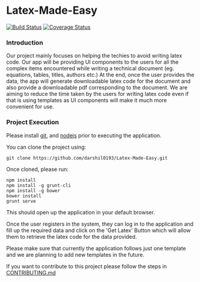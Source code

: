 # Latex-Made-Easy

[![Build Status](https://travis-ci.org/darshil0193/Latex-Made-Easy.svg?branch=master)](https://travis-ci.org/darshil0193/Latex-Made-Easy?branch=master)
[![Coverage Status](https://coveralls.io/repos/github/darshil0193/Latex-Made-Easy/badge.svg?branch=master)](https://coveralls.io/github/darshil0193/Latex-Made-Easy?branch=master)

### Introduction
Our project mainly focuses on helping the techies to avoid writing latex code. Our app will be providing UI components to the users for all the complex items encountered while writing a technical document (eg. equations, tables, titles, authors etc.) At the end, once the user provides the data, the app will generate downloadable latex code for the document and also provide a downloadable pdf corresponding to the document. We are aiming to reduce the time taken by the users for writing latex code even if that is using templates as UI components will make it much more convenient for use.

### Project Execution

Please install [git](https://git-scm.com/downloads), and [nodejs](https://nodejs.org/en/download) prior to executing the application.

You can clone the project using:

```git clone https://github.com/darshil0193/Latex-Made-Easy.git ```

Once cloned, please run:

```
npm install
npm install -g grunt-cli
npm install -g bower
bower install
grunt serve
```

This should open up the application in your default browser.

Once the user registers in the system, they can log in to the application and fill up the required data and click on the 'Get Latex' Button which will allow them to retrieve the latex code for the data provided.

Please make sure that currently the application follows just one template and we are planning to add new templates in the future.

If you want to contribute to this project please follow the steps in [CONTRIBUTING.md](https://github.com/darshil0193/Latex-Made-Easy/blob/master/CONTRIBUTING.md)
